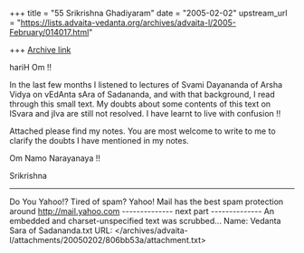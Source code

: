 +++
title = "55 Srikrishna Ghadiyaram"
date = "2005-02-02"
upstream_url = "https://lists.advaita-vedanta.org/archives/advaita-l/2005-February/014017.html"

+++
[Archive link](https://lists.advaita-vedanta.org/archives/advaita-l/2005-February/014017.html)

hariH Om !!

In the last few months I listened to lectures of Svami
Dayananda of Arsha Vidya on vEdAnta sAra of Sadananda,
and with that background, I read through this small
text. My doubts about some contents of this text on
ISvara and jIva are still not resolved. I have learnt
to live with confusion !! 

Attached please find my notes. You are most welcome to
write to me to clarify the doubts I have mentioned in
my notes.

Om Namo Narayanaya !!

Srikrishna


__________________________________________________
Do You Yahoo!?
Tired of spam?  Yahoo! Mail has the best spam protection around 
http://mail.yahoo.com 
-------------- next part --------------
An embedded and charset-unspecified text was scrubbed...
Name: Vedanta Sara of Sadananda.txt
URL: </archives/advaita-l/attachments/20050202/806bb53a/attachment.txt>
